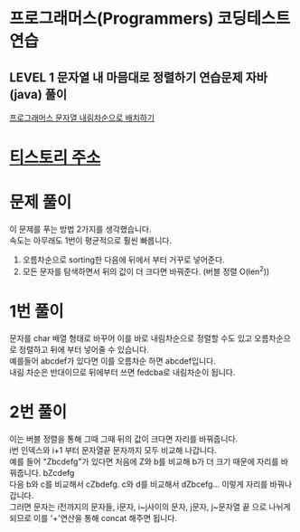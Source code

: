 # 프로그래머스(Programmers) 코딩테스트 연습
## LEVEL 1 문자열 내 마믐대로 정렬하기 연습문제 자바(java) 풀이
[프로그래머스 문자열 내림차순으로 배치하기](https://programmers.co.kr/learn/courses/30/lessons/12917)

# [티스토리 주소](http://hoho325.tistory.com/)

# 문제 풀이
이 문제를 푸는 방법 2가지를 생각했습니다.  
속도는 아무래도 1번이 평균적으로 훨씬 빠릅니다.  
1. 오름차순으로 sorting한 다음에 뒤에서 부터 거꾸로 넣어준다.
2. 모든 문자를 탐색하면서 뒤의 값이 더 크다면 바꿔준다. (버블 정렬 O(len<sup>2</sup>))

# 1번 풀이
문자를 char 배열 형태로 바꾸어 이를 바로 내림차순으로 정렬할 수도 있고 오름차순으로 정렬하고 뒤에 부터 넣어줄 수 있습니다.  
예를들어 abcdef가 있다면 이를 오름차순 하면 abcdef입니다.  
내림 차순은 반대이므로 뒤에부터 쓰면 fedcba로 내림차순이 됩니다.  

# 2번 풀이
이는 버블 정렬을 통해 그때 그때 뒤의 값이 크다면 자리를 바꿔줍니다.  
i번 인덱스와 i+1 부터 문자열끝 문자까지 모두 비교해 나갑니다.  
예를 들어 "Zbcdefg"가 있다면 처음에 Z와 b를 비교해 b가 더 크기 때문에 자리를 바꿔줍니다. bZcdefg  
다음 b와 c를 비교해서 cZbdefg. c와 d를 비교해서 dZbcefg... 이렇게 자리를 바꿔나갑니다.  
그러면 문자는 i전까지의 문자들, i문자, i~j사이의 문자, j문자, j~문자열 끝 으로 나뉘게 되므로 이를 '+'연산을 통해 concat 해주면 됩니다.